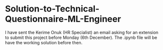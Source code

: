 # Solution-to-Technical-Questionnaire-ML-Engineer
I have sent the Kerime Onuk (HR Specialist) an email asking for an extension to submit this project before Monday (6th December). The .ipynb file will be have the working solution before then.
